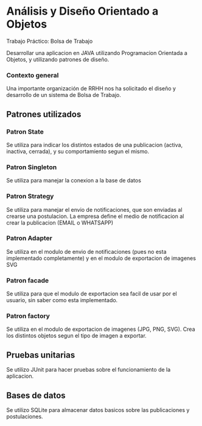 # Análisis y Diseño Orientado a Objetos

Trabajo Práctico: Bolsa de Trabajo

Desarrollar una aplicacion en JAVA utilizando Programacion Orientada a Objetos, y utilizando patrones de diseño.

### Contexto general
Una importante organización de RRHH nos ha solicitado el diseño y
desarrollo de un sistema de Bolsa de Trabajo.

## Patrones utilizados

### Patron State

Se utiliza para indicar los distintos estados de una publicacion (activa, inactiva, cerrada), y su comportamiento segun el mismo.

### Patron Singleton

Se utiliza para manejar la conexion a la base de datos

### Patron Strategy

Se utiliza para manejar el envio de notificaciones, que son enviadas al crearse una postulacion.
La empresa define el medio de notificacion al crear la publicacion (EMAIL o WHATSAPP)

### Patron Adapter

Se utiliza en el modulo de envio de notificaciones (pues no esta implementado completamente) y en el modulo de exportacion de imagenes SVG

### Patron facade

Se utiliza para que el modulo de exportacion sea facil de usar por el usuario, sin saber como esta implementado.


### Patron factory

Se utiliza en el modulo de exportacion de imagenes (JPG, PNG, SVG). Crea los distintos objetos segun el tipo de imagen a exportar.


## Pruebas unitarias

Se utilizo JUnit para hacer pruebas sobre el funcionamiento de la aplicacion.

## Bases de datos

Se utilizo SQLite para almacenar datos basicos sobre las publicaciones y postulaciones.

